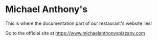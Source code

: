 # Michael Anthony's


This is where the documentation part of our restaurant's website lies!

Go to the official site at https://www.michaelanthonyspizzany.com
